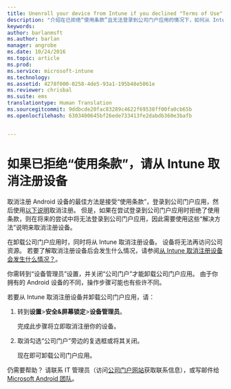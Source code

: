```yaml
---
title: Unenroll your device from Intune if you declined "Terms of Use" | Microsoft Intune
description: "介绍在已拒绝“使用条款”且无法登录到公司门户应用的情况下，如何从 Intune 取消注册 Android 设备"
keywords: 
author: barlanmsft
ms.author: barlan
manager: angrobe
ms.date: 10/24/2016
ms.topic: article
ms.prod: 
ms.service: microsoft-intune
ms.technology: 
ms.assetid: 4278f000-0258-4de5-93a1-195b48e5061e
ms.reviewer: chrisbal
ms.suite: ems
translationtype: Human Translation
ms.sourcegitcommit: 9ddbcde20fac83289c4622f69538ff00fa0cb65b
ms.openlocfilehash: 6303400645bf26ede733413fe2dabdb360e3bafb


---
```



# <a name="unenroll-your-device-from-intune-if-you-declined-terms-of-use"></a>如果已拒绝“使用条款”，请从 Intune 取消注册设备

取消注册 Android 设备的最佳方法是接受“使用条款”，登录到公司门户应用，然后使用[以下说明](unenroll-your-device-from-intune-android.md)取消注册。 但是，如果在尝试登录到公司门户应用时拒绝了使用条款，则在将来的尝试中将无法登录到公司门户应用，因此需要使用这些“解决方法”说明来取消注册设备。

在卸载公司门户应用时，同时将从 Intune 取消注册设备。 设备将无法再访问公司资源。 若要了解取消注册设备后会发生什么情况，请参阅[从 Intune 取消注册设备会发生什么情况？](what-happens-if-you-unenroll-your-device-from-intune-android.md)。

你需转到“设备管理员”设置，并关闭“公司门户”才能卸载公司门户应用。 由于你拥有的 Android 设备的不同，操作步骤可能也有些许不同。

若要从 Intune 取消注册设备并卸载公司门户应用，请：

1.  转到**设置**&gt;**安全&amp;屏幕锁定**&gt;**设备管理员**。

    完成此步骤将立即取消注册你的设备。

2.  取消勾选“公司门户”旁边的复选框或将其关闭。

    现在即可卸载公司门户应用。

仍需要帮助？ 请联系 IT 管理员（访问[公司门户网站](http://portal.manage.microsoft.com)获取联系信息），或写邮件给 [Microsoft Android 团队](mailto:wintunedroidfbk@microsoft.com)。



<!--HONumber=Nov16_HO1-->


